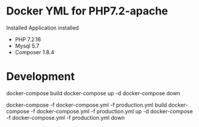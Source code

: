 # Docker YML for PHP7.2-apache


Installed Application installed
- PHP 7.2.16
- Mysql 5.7
- Composer 1.8.4

# Development

docker-compose build
docker-compose up -d
docker-compose down

docker-compose -f docker-compose.yml -f production.yml build
docker-compose -f docker-compose.yml -f production.yml up -d
docker-compose -f docker-compose.yml -f production.yml down